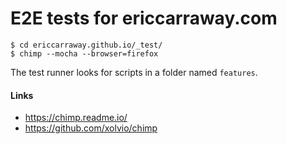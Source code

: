 # E2E tests for ericcarraway.com

```
$ cd ericcarraway.github.io/_test/
$ chimp --mocha --browser=firefox
```

The test runner looks for scripts in a folder named `features`.

#### Links
* https://chimp.readme.io/
* https://github.com/xolvio/chimp
